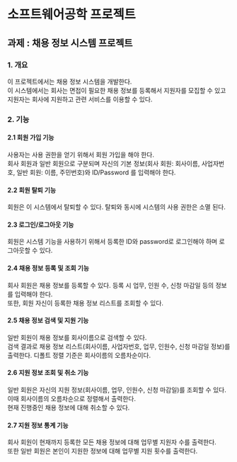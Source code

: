 # 소프트웨어공학 프로젝트

## 과제 : 채용 정보 시스템 프로젝트

### 1. 개요

이 프로젝트에서는 채용 정보 시스템을 개발한다.  
이 시스템에서는 회사는 면접이 필요한 채용 정보를 등록해서 지원자를 모집할 수 있고 지원자는 회사에 지원하고 관련 서비스를 이용할 수 있다.

### 2. 기능

#### 2.1 회원 가입 기능

사용자는 사용 권한을 얻기 위해서 회원 가입을 해야 한다.   
회사 회원과 일반 회원으로 구분되며 자신의 기본 정보(회사 회원: 회사이름, 사업자번호, 일반 회원: 이름, 주민번호)와 ID/Password 를 입력해야 한다.

#### 2.2 회원 탈퇴 기능

회원은 이 시스템에서 탈퇴할 수 있다. 탈퇴와 동시에 시스템의 사용 권한은 소멸 된다.

#### 2.3 로그인/로그아웃 기능

회원은 시스템 기능을 사용하기 위해서 등록한 ID와 password로 로그인해야 하며 로그아웃할 수 있다.

#### 2.4 채용 정보 등록 및 조회 기능

회사 회원은 채용 정보를 등록할 수 있다. 등록 시 업무, 인원 수, 신청 마감일 등의 정보를 입력해야 한다.  
또한, 회원 자신이 등록한 채용 정보 리스트를 조회할 수 있다.

#### 2.5 채용 정보 검색 및 지원 기능

일반 회원이 채용 정보를 회사이름으로 검색할 수 있다.  
검색 결과로 채용 정보 리스트(회사이름, 사업자번호, 업무, 인원수, 신청 마감일 정보)를 출력한다. 디폴트 정렬 기준은 회사이름의 오름차순이다. 

#### 2.6 지원 정보 조회 및 취소 기능

일반 회원은 자신의 지원 정보(회사이름, 업무, 인원수, 신청 마감일)를 조회할 수 있다. 이때 회사이름의 오름차순으로 정렬해서 출력한다.  
현재 진행중인 채용 정보에 대해 취소할 수 있다.

#### 2.7 지원 정보 통계 기능

회사 회원이 현재까지 등록한 모든 채용 정보에 대해 업무별 지원자 수를 출력한다.  
또한 일반 회원은 본인이 지원한 정보에 대해 업무별 지원 횟수를 출력한다.
